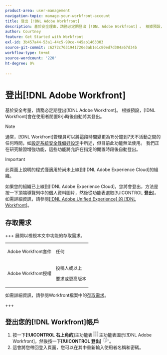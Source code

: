 ```yaml
---
product-area: user-management
navigation-topic: manage-your-workfront-account
title: 登出 [!DNL Adobe Workfront]
description: 基於安全理由，請務必定期登出 [!DNL Adobe Workfront] 。 根據預設， [!DNL Workfront] 會在使用者閒置8小時後自動將其登出。
author: Courtney
feature: Get Started with Workfront
exl-id: 3b457a44-53a1-44c5-99ce-445ab1463303
source-git-commit: c6272c7631941720e3ab1e1c80ed7d304a67d34b
workflow-type: tm+mt
source-wordcount: '220'
ht-degree: 0%

---
```


# 登出[!DNL Adobe Workfront]

基於安全考量，請務必定期登出[!DNL Adobe Workfront]。 根據預設，[!DNL Workfront]會在使用者閒置8小時後自動將其登出。

>[!NOTE]
>
>通常，[!DNL Workfront]管理員可以將這段時間變更為15分鐘到7天不活動之間的任何時間，如[設定系統安全性偏好設定](../../../administration-and-setup/manage-workfront/security/configure-security-preferences.md)中所述，但目前此功能無法使用。 我們正在研究驗證增強功能，這些功能將允許在指定的閒置時段後自動登出。

<!--
><MadCap:conditionalText style="color: #ff1493;" data-mc-conditions="QuicksilverOrClassic.Draft mode">
>TEMPORARY note! Remove and update how this works after IMS takes over. There's another note like this in Manage Workfront/Security/configure-security-preferences.html>
></MadCap:conditionalText>
-->

>[!IMPORTANT]
>
>此頁面上說明的程式僅適用於尚未上線到[!DNL Adobe Experience Cloud]的組織。
>
> 如果您的組織已上線到[!DNL Adobe Experience Cloud]，您將會登出，方法是按一下頂端導覽列中的個人資料圖片，然後從功能表選取&#x200B;[!UICONTROL **登出**]。 如需詳細資訊，請參閱[[!DNL Adobe Unified Experience] 的 [!DNL Workfront]](/help/quicksilver/workfront-basics/navigate-workfront/workfront-navigation/adobe-unified-experience.md)。

## 存取需求

+++ 展開以檢視本文中功能的存取需求。

<table style="table-layout:auto"> 
 <col> 
 </col>
 <tbody> 
  <tr> 
   <td>Adobe Workfront套件</td> 
   <td> <p>任何</p> </td> 
  </tr> 
  <tr> 
   <td>Adobe Workfront授權</td> 
   <td> 
   <p>投稿人或以上</p>
   <p>要求或更高版本</p> </td> 
  </tr> 
 </tbody> 
</table>

如需詳細資訊，請參閱Workfront檔案中的[存取需求](/help/quicksilver/administration-and-setup/add-users/access-levels-and-object-permissions/access-level-requirements-in-documentation.md)。

+++

## 登出您的[!DNL Workfront]帳戶

1. 按一下&#x200B;**[!UICONTROL 右上角的]**&#x200B;主功能表![圖示](assets/main-menu-icon.png)主功能表圖示[!DNL Adobe Workfront]，然後按一下&#x200B;**[!UICONTROL 登出]** ![登出圖示](assets/logout-icon.png)。
1. 這會將您帶回登入頁面，您可以在其中重新輸入使用者名稱和密碼。
